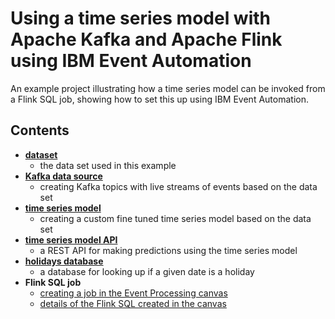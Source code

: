 # Using a time series model with Apache Kafka and Apache Flink using IBM Event Automation

An example project illustrating how a time series model can be invoked from a Flink SQL job, showing how to set this up using IBM Event Automation.

## Contents

- **[dataset](./0-dataset/)**
    - the data set used in this example
- **[Kafka data source](./1-kafka-data-source/)**
    - creating Kafka topics with live streams of events based on the data set
- **[time series model](./2-timeseries-model/)**
    - creating a custom fine tuned time series model based on the data set
- **[time series model API](./3-model-api/)**
    - a REST API for making predictions using the time series model
- **[holidays database](./4-holidays-database/)**
    - a database for looking up if a given date is a holiday
- **Flink SQL job**
    - [creating a job in the Event Processing canvas](./5-event-processing-flow/)
    - [details of the Flink SQL created in the canvas](./6-event-processing-flow-details/)
